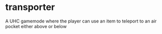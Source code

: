 # transporter
A UHC gamemode where the player can use an item to teleport to an air pocket either above or below
